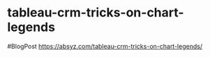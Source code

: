 # tableau-crm-tricks-on-chart-legends
#BlogPost https://absyz.com/tableau-crm-tricks-on-chart-legends/
